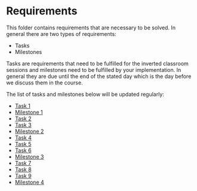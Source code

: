 # Requirements

This folder contains requirements that are necessary to be solved. In general there are two types of requirements:

- Tasks
- Milestones

Tasks are requirements that need to be fulfilled for the inverted classroom sessions and milestones need to be fulfilled by your implementation. In general they are due until the end of the stated day which is the day before we discuss them in the course.

The list of tasks and milestones below will be updated regularly:

- [Task 1](task-1.md)
- [Milestone 1](milestone-1.md)
- [Task 2](task-2.md)
- [Task 3](task-3.md)
- [Milestone 2](milestone-2.md)
- [Task 4](task-4.md)
- [Task 5](task-5.md)
- [Task 6](task-6.md)
- [Milestone 3](milestone-3.md)
- [Task 7](task-7.md)
- [Task 8](task-8.md)
- [Task 9](task-9.md)
- [Milestone 4](milestone-4.md)
